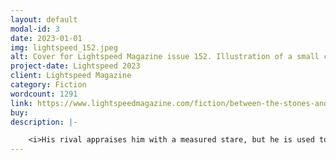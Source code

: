 ```yaml
---
layout: default
modal-id: 3
date: 2023-01-01
img: lightspeed_152.jpeg
alt: Cover for Lightspeed Magazine issue 152. Illustration of a small child wielding a sword while confronting a tower skeletal demon.
project-date: Lightspeed 2023
client: Lightspeed Magazine
category: Fiction
wordcount: 1291
link: https://www.lightspeedmagazine.com/fiction/between-the-stones-and-the-stars/
buy: 
description: |- 

    <i>His rival appraises him with a measured stare, but he is used to such scrutiny, insults half-whispered through gritted teeth. He stands his ground, here among the windswept ruins of broken pillars and half-buried busts, before the vine-choked temple in the thin mountain air. He stands his ground, and the woman studying him smirks.</i></br></br>  
---
```


